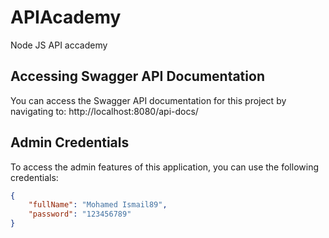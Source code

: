 # APIAcademy
Node JS API accademy

## Accessing Swagger API Documentation

You can access the Swagger API documentation for this project by navigating to: http://localhost:8080/api-docs/


## Admin Credentials

To access the admin features of this application, you can use the following credentials:

```json
{
    "fullName": "Mohamed Ismail89",
    "password": "123456789"
}
